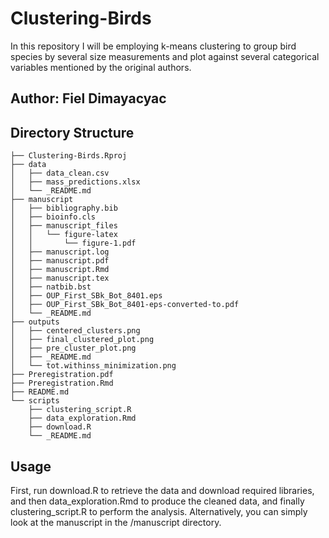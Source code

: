 # Clustering-Birds
In this repository I will be employing k-means clustering to group bird species by several size measurements and plot against several categorical variables mentioned by the original authors. 

## Author: Fiel Dimayacyac

## Directory Structure
```
├── Clustering-Birds.Rproj
├── data
│   ├── data_clean.csv
│   ├── mass_predictions.xlsx
│   └── _README.md
├── manuscript
│   ├── bibliography.bib
│   ├── bioinfo.cls
│   ├── manuscript_files
│   │   └── figure-latex
│   │       └── figure-1.pdf
│   ├── manuscript.log
│   ├── manuscript.pdf
│   ├── manuscript.Rmd
│   ├── manuscript.tex
│   ├── natbib.bst
│   ├── OUP_First_SBk_Bot_8401.eps
│   ├── OUP_First_SBk_Bot_8401-eps-converted-to.pdf
│   └── _README.md
├── outputs
│   ├── centered_clusters.png
│   ├── final_clustered_plot.png
│   ├── pre_cluster_plot.png
│   ├── _README.md
│   └── tot.withinss_minimization.png
├── Preregistration.pdf
├── Preregistration.Rmd
├── README.md
└── scripts
    ├── clustering_script.R
    ├── data_exploration.Rmd
    ├── download.R
    └── _README.md
```    
## Usage
First, run download.R to retrieve the data and download required libraries, and then data_exploration.Rmd to produce the cleaned data, and finally clustering_script.R to perform the analysis. Alternatively, you can simply look at the manuscript in the /manuscript directory. 
